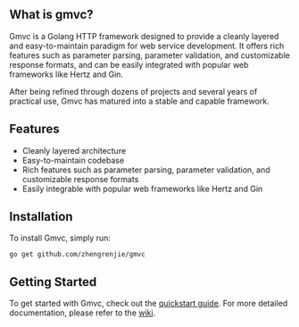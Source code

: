 ## What is gmvc?

Gmvc is a Golang HTTP framework designed to provide a cleanly layered and easy-to-maintain paradigm for web service development.
It offers rich features such as parameter parsing, parameter validation, and customizable response formats, and can be easily integrated with popular web frameworks like Hertz and Gin.

After being refined through dozens of projects and several years of practical use, Gmvc has matured into a stable and capable framework.

## Features

- Cleanly layered architecture
- Easy-to-maintain codebase
- Rich features such as parameter parsing, parameter validation, and customizable response formats
- Easily integrable with popular web frameworks like Hertz and Gin

## Installation

To install Gmvc, simply run:

```
go get github.com/zhengrenjie/gmvc
```

## Getting Started

To get started with Gmvc, check out the [quickstart guide](https://github.com/zhengrenjie/gmvc/blob/main/example/quickstart/main.go).
For more detailed documentation, please refer to the [wiki](https://github.com/zhengrenjie/gmvc/wiki).


